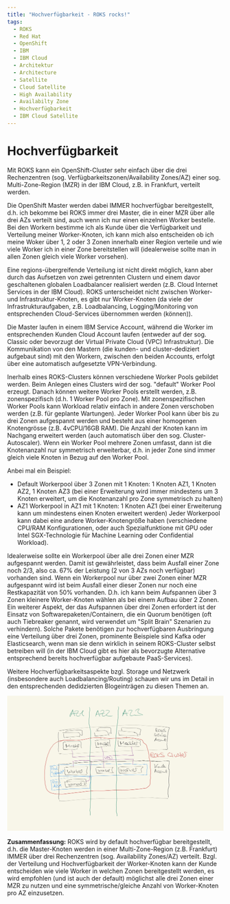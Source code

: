 ```yaml
---
title: "Hochverfügbarkeit - ROKS rocks!"
tags:
  - ROKS
  - Red Hat
  - OpenShift
  - IBM
  - IBM Cloud
  - Architektur
  - Architecture
  - Satellite
  - Cloud Satellite
  - High Availability
  - Availabilty Zone
  - Hochverfügbarkeit
  - IBM Cloud Satellite
---
```


# Hochverfügbarkeit

Mit ROKS kann ein OpenShift-Cluster sehr einfach über die drei Rechenzentren (sog. Verfügbarkeitszonen/Availability Zones/AZ) einer sog. Multi-Zone-Region (MZR) in der IBM Cloud, z.B. in Frankfurt, verteilt werden.

Die OpenShift Master werden dabei IMMER hochverfügbar bereitgestellt, d.h. ich bekomme bei ROKS immer drei Master, die in einer MZR über alle drei AZs verteilt sind, auch wenn ich nur einen einzelnen Worker bestelle. 
Bei den Workern bestimme ich als Kunde über die Verfügbarkeit und Verteilung meiner Worker-Knoten, ich kann mich also entscheiden ob ich meine Woker über 1, 2 oder 3 Zonen innerhalb einer Region verteile und wie viele Worker ich in einer Zone bereitstellen will (idealerweise sollte man in allen Zonen gleich viele Worker vorsehen).

Eine regions-übergreifende Verteilung ist nicht direkt möglich, kann aber durch das Aufsetzen von zwei getrennten Clustern und einem davor geschaltenen globalen Loadbalancer realisiert werden (z.B. Cloud Internet Services in der IBM Cloud).
ROKS unterscheidet nicht zwischen Worker- und Infrastruktur-Knoten, es gibt nur Worker-Knoten (da viele der Infrastrukturaufgaben, z.B. Loadbalancing, Logging/Monitoring von entsprechenden Cloud-Services übernommen werden (können)). 

Die Master laufen in einem IBM Service Account, während die Worker im entsprechenden Kunden Cloud Account laufen (entweder auf der sog. Classic oder bevorzugt der Virtual Private Cloud (VPC) Infrastruktur). Die Kommunikation von den Mastern (die kunden- und cluster-dediziert aufgebaut sind) mit den Workern, zwischen den beiden Accounts, erfolgt über eine automatisch aufgesetzte VPN-Verbindung.

Inerhalb eines ROKS-Clusters können verschiedene Worker Pools gebildet werden. Beim Anlegen eines Clusters wird der sog. "default" Worker Pool erzeugt. 
Danach können weitere Worker Pools erstellt werden, z.B. zonenspezifisch (d.h. 1 Worker Pool pro Zone). Mit zonenspezifischen Worker Pools kann Workload relativ einfach in andere Zonen verschoben werden (z.B. für geplante Wartungen). 
Jeder Worker Pool kann über bis zu drei Zonen aufgespannt werden und besteht aus einer homogenen Knotengrösse (z.B. 4vCPU/16GB RAM). Die Anzahl der Knoten kann im Nachgang erweitert werden (auch automatisch über den sog. Cluster-Autoscaler). Wenn ein Worker Pool mehrere Zonen umfasst, dann ist die Knotenanzahl nur symmetrisch erweiterbar, d.h. in jeder Zone sind immer gleich viele Knoten in Bezug auf den Worker Pool.

Anbei mal ein Beispiel:
- Default Workerpool über 3 Zonen mit 1 Knoten: 1 Knoten AZ1, 1 Knoten AZ2, 1 Knoten AZ3 (bei einer Erweiterung wird immer mindestens um 3 Knoten erweitert, um die Knotenanzahl pro Zone symmetrisch zu halten)
- AZ1 Workerpool in AZ1 mit 1 Knoten: 1 Knoten AZ1 (bei einer Erweiterung kann um mindestens einen Knoten erweitert werden)
Jeder Workerpool kann dabei eine andere Worker-Knotengröße haben (verschiedene CPU/RAM Konfigurationen, oder auch Spezialfunktione mit GPU oder Intel SGX-Technologie für Machine Learning oder Confidential Workload).

Idealerweise sollte ein Workerpool über alle drei Zonen einer MZR aufgespannt werden. Damit ist gewährleistet, dass beim Ausfall einer Zone noch 2/3, also ca. 67% der Leistung (2 von 3 AZs noch verfügbar) vorhanden sind. Wenn ein Workerpool nur über zwei Zonen einer MZR aufgespannt wird ist beim Ausfall einer dieser Zonen nur noch eine Restkapazität von 50% vorhanden. D.h. ich kann beim Aufspannen über 3 Zonen kleinere Worker-Knoten wählen als bei einem Aufbau über 2 Zonen. Ein weiterer Aspekt, der das Aufspannen über drei Zonen erfordert ist der Einsatz von Softwarepaketen/Containern, die ein Quorum benötigen (oft auch Tiebreaker genannt, wird verwendet um "Split Brain" Szenarien zu verhindern). Solche Pakete benötigen zur hochverfügbaren Ausbringung eine Verteilung über drei Zonen, prominente Beispiele sind Kafka oder Elasticsearch, wenn man sie denn wirklich in seinem ROKS-Cluster selbst betreiben will (in der IBM Cloud gibt es hier als bevorzugte Alternative entsprechend bereits hochverfügbar aufgebaute PaaS-Services).

Weitere Hochverfügbarkeitsaspekte bzgl. Storage und Netzwerk (insbesondere auch Loadbalancing/Routing) schauen wir uns im Detail in den entsprechenden dedidzierten Blogeinträgen zu diesen Themen an.

![ROKS Hochverügbarkeit](./images/roksha.jpg)

**Zusammenfassung:** ROKS wird by default hochverfügbar bereitgestellt, d.h. die Master-Knoten werden in einer Multi-Zone-Region (z.B. Frankfurt) IMMER über drei Rechenzentren (sog. Availability Zones/AZ) verteilt. Bzgl. der Verteilung und Hochverfügbarkeit der Worker-Knoten kann der Kunde entscheiden wie viele Worker in welchen Zonen bereitgestellt werden, es wird empfohlen (und ist auch der default) möglichst alle drei Zonen einer MZR zu nutzen und eine symmetrische/gleiche Anzahl von Worker-Knoten pro AZ einzusetzen.


